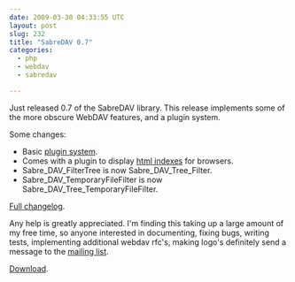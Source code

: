 ```yaml
---
date: 2009-03-30 04:33:55 UTC
layout: post
slug: 232
title: "SabreDAV 0.7"
categories:
  - php
  - webdav
  - sabredav

---
```

<p>Just released 0.7 of the SabreDAV library. This release implements some of the more obscure WebDAV features, and a plugin system.</p>

<p>Some changes:</p>

<ul>
   <li>Basic <a href="http://code.google.com/p/sabredav/wiki/WritingPlugins">plugin system</a>.</li>
   <li>Comes with a plugin to display <a href="http://code.google.com/p/sabredav/wiki/CreateHTMLDirectories">html indexes</a> for browsers.</li>
   <li>Sabre_DAV_FilterTree is now Sabre_DAV_Tree_Filter.</li>
   <li>Sabre_DAV_TemporaryFileFilter is now Sabre_DAV_Tree_TemporaryFileFilter.</li>
</ul>

<p><a href="http://code.google.com/p/sabredav/source/browse/trunk/ChangeLog">Full changelog</a>.</p>

<p>Any help is greatly appreciated. I'm finding this taking up a large amount of my free time, so anyone interested in documenting, fixing bugs, writing tests, implementing additional webdav rfc's, making logo's definitely send a message to the <a href="http://groups.google.com/group/sabredav-discuss">mailing list</a>.</p>

<p><a href="http://code.google.com/p/sabredav/downloads/list">Download</a>.</p>